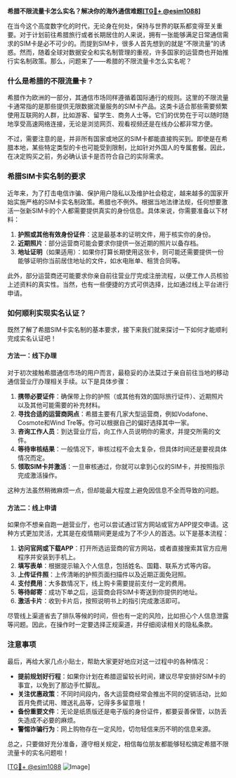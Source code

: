 **希腊不限流量卡怎么实名？解决你的海外通信难题[[TG💪+ @esim1088](https://t.me/s/esim1088)]**

在当今这个高度数字化的时代，无论身在何处，保持与世界的联系都变得至关重要。对于计划前往希腊旅行或者长期居住的人来说，拥有一张能够满足日常通信需求的SIM卡是必不可少的。而提到SIM卡，很多人首先想到的就是“不限流量”的诱惑。然而，随着全球对数据安全和实名制管理的重视，许多国家的运营商也开始推行实名制政策。那么，问题来了——希腊的不限流量卡怎么实名呢？

### 什么是希腊的不限流量卡？

希腊作为欧洲的一部分，其通信市场同样遵循着国际通行的规则。这里的不限流量卡通常指的是那些提供无限数据流量服务的SIM卡产品。这类卡适合那些需要频繁使用互联网的人群，比如游客、留学生、商务人士等。它们的优势在于可以随时随地享受高速网络连接，无论是浏览网页、观看视频还是在线办公都非常方便。

不过，需要注意的是，并非所有国家或地区的SIM卡都能直接购买到。即使是在希腊本地，某些特定类型的卡也可能受到限制，比如针对外国人的专属套餐。因此，在决定购买之前，务必确认该卡是否符合自己的实际需求。

### 希腊SIM卡实名制的要求

近年来，为了打击电信诈骗、保护用户隐私以及维护社会稳定，越来越多的国家开始实施严格的SIM卡实名制政策。希腊也不例外。根据当地法律法规，任何想要激活一张新SIM卡的个人都需要提供真实的身份信息。具体来说，你需要准备以下材料：

1. **护照或其他有效身份证件**：这是最基本的证明文件，用于核实你的身份。
2. **近期照片**：部分运营商可能会要求你提供一张近期的照片以备存档。
3. **地址证明**（如果适用）：如果你打算长期使用这张卡，则可能还需要提供一份能够证明你当前居住地址的文件，如水电账单、租赁合同等。

此外，部分运营商还可能要求你亲自前往营业厅完成注册流程，以便工作人员核验上述资料的真实性。当然，也有一些便捷的方式可供选择，比如通过线上平台进行申请。

### 如何顺利实现实名认证？

既然了解了希腊SIM卡实名制的基本要求，接下来我们就来探讨一下如何才能顺利完成实名认证吧！

#### 方法一：线下办理

对于初次接触希腊通信市场的用户而言，最稳妥的办法莫过于亲自前往当地的移动通信营业厅办理相关手续。以下是具体步骤：

1. **携带必要证件**：确保带上你的护照（或其他有效的国际旅行证件）、近期照片以及其他可能需要的补充材料。
2. **寻找合适的运营商网点**：希腊主要有几家大型运营商，例如Vodafone、Cosmote和Wind Tre等。你可以根据自己的偏好选择其中一家。
3. **咨询工作人员**：到达营业厅后，向工作人员说明你的需求，并提交所需的文件。
4. **等待审核结果**：一般情况下，审核过程不会太复杂，但具体时间还是要视具体情况而定。
5. **领取SIM卡并激活**：一旦审核通过，你就可以拿到心仪的SIM卡，并按照指示完成激活操作。

这种方法虽然稍微麻烦一点，但却能最大程度上避免因信息不全而导致的问题。

#### 方法二：线上申请

如果你不想亲自跑一趟营业厅，也可以尝试通过官方网站或官方APP提交申请。这种方式更加灵活，尤其是在疫情期间更是成为了不少人的首选。以下是基本流程：

1. **访问官网或下载APP**：打开所选运营商的官方网站，或者直接搜索其官方应用程序并安装到手机上。
2. **填写表单**：根据提示输入个人信息，包括姓名、国籍、联系方式等内容。
3. **上传证件照**：上传清晰的护照页面扫描件以及近期正面免冠照。
4. **支付费用**：大多数情况下，线上购卡需要提前支付一定的费用。
5. **等待邮寄**：成功下单之后，运营商会将SIM卡寄送到你提供的地址。
6. **激活卡片**：收到卡片后，按照说明书上的指引完成激活即可。

尽管线上渠道省去了排队等候的时间，但也有一定的风险，比如担心个人信息泄露等问题。因此，在操作时一定要选择正规渠道，并仔细阅读相关的隐私条款。

### 注意事项

最后，再给大家几点小贴士，帮助大家更好地应对这一过程中的各种情况：

- **提前规划好行程**：如果你计划在希腊逗留较长时间，建议尽早安排好SIM卡的事宜，以免到了那边手忙脚乱。
- **关注优惠政策**：不同时间段内，各大运营商经常会推出不同的促销活动，比如首月免费试用、赠送礼品等，记得多多留意哦！
- **备份重要文件**：无论是纸质版还是电子版的身份证件，都要妥善保管，以防丢失造成不必要的麻烦。
- **警惕诈骗行为**：网上购物存在一定风险，切勿轻信来历不明的信息来源。

总之，只要做好充分准备，遵守相关规定，相信每位朋友都能够轻松搞定希腊不限流量卡的实名问题啦！

[[TG💪+ @esim1088](https://t.me/s/esim1088) ![Image](https://i.postimg.cc/4NQfJmqS/Snipaste-2025-05-13-00-14-12.png)]